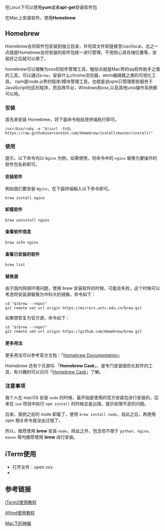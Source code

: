 

在Linux下可以使用**yum**或者**apt-get**安装软件包

在Mac上安装软件，使用**Homebrew**

## Homebrew

Homebrew会将软件包安装到独立目录，并将其文件软链接至/usr/local，总之一点就是Homebrew会将安装的软件包统一进行管理，不用担心其存储位置等，安装好之后就可以用了。

homebrew可以理解为osx的软件管理工具，粗俗点就是Mac界的qq软件助手之类的工具，可以通过`brew`，安装什么chrome浏览器，atom编辑器之类的可视化工具。
npm是node.js界的程序/模块管理工具，也就是说npm只管理那些服务于JavaScript社区的程序，而且跨平台，Windows和osx,以及其他unix操作系统都可以用。

### 安装

首先来安装 Homebrew，将下面命令粘贴至终端执行即可。

```
/usr/bin/ruby -e "$(curl -fsSL https://raw.githubusercontent.com/Homebrew/install/master/install)"
```

### 使用

提示，以下命令均以 `Nginx` 为例，如需使用，将命令中的 `nginx` 替换为要操作的软件包名称即可。

#### 安装软件

例如我们要安装 `Nginx`，在下面终端输入以下命令即可。

```
brew install nginx
```

#### 卸载软件

```
brew uninstall nginx
```

#### 查看软件信息

```
brew info nginx
```

#### 查看已安装的软件

```
brew list
```

#### 替换源

由于国内网络环境问题，使用 brew 安装软件的时候，可能会失败，这个时候可以考虑将安装源替换为中科大的镜像，命令如下：

```
cd "$(brew --repo)"
git remote set-url origin https://mirrors.ustc.edu.cn/brew.git
```

如果想恢复为官方源，命令如下：

```
cd "$(brew --repo)"
git remote set-url origin https://github.com/Homebrew/brew.git
```

#### 更多用法

更多用法可以参考官方文档：「[Homebrew Documentation](https://docs.brew.sh/Manpage)」

Homebrew 还有个兄弟叫 「**Homebrew Cask**」，是专门安装图形化软件的工具，有兴趣的可以访问「[Homebrew Cask](https://github.com/Homebrew/homebrew-cask)」了解。

### 注意事项

我个人在 macOS 安装 `node` 的时候，最开始是使用的官方安装包进行安装的，后来在 `vue` 项目中执行 `npm install` 的时候总是出错，提示权限不足的问题。

后来，我把之前的 node 卸载了，使用 `brew install node`，自此之后，再使用 npm 相关命令就没出过错了。

所以，推荐使用 **brew** 安装 `node`，除此之外，包含但不限于 `python`、`nginx`、`maven` 等均推荐使用 **brew** 进行安装。

## iTerm使用

- 打开文件：open xxx
- 

## 参考链接

[iTerm2使用教程](https://www.jianshu.com/p/1fa9dc22f633)

[Alfred使用教程](https://www.jianshu.com/p/cf16b2c973e9)

[Mac下的神器](https://blog.csdn.net/github_33304260/article/details/87898489)

